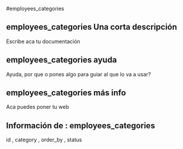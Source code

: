 #employees_categories
## employees_categories Una corta descripción
Escribe aca tu documentación

## employees_categories ayuda
Ayuda, por que o pones algo para guiar al que lo va a usar?

## employees_categories más info
Aca puedes poner tu web

## Información de : employees_categories 
id , 
  category , 
  order_by , 
  status 
  